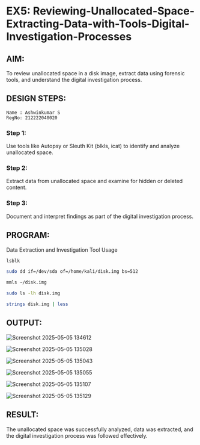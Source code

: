 # EX5: Reviewing-Unallocated-Space-Extracting-Data-with-Tools-Digital-Investigation-Processes
## AIM:
To review unallocated space in a disk image, extract data using forensic tools, and understand the digital investigation process.

## DESIGN STEPS:
```
Name : Ashwinkumar S
RegNo: 212222040020
```
### Step 1:
Use tools like Autopsy or Sleuth Kit (blkls, icat) to identify and analyze unallocated space.

### Step 2:
Extract data from unallocated space and examine for hidden or deleted content.

### Step 3:
Document and interpret findings as part of the digital investigation process.

## PROGRAM:
Data Extraction and Investigation Tool Usage
```bash
lsblk
```

```bash
sudo dd if=/dev/sda of=/home/kali/disk.img bs=512
```

```bash
mmls ~/disk.img
```
```bash
sudo ls -lh disk.img
```
```bash
strings disk.img | less

```

## OUTPUT:
![Screenshot 2025-05-05 134612](https://github.com/user-attachments/assets/02a02cce-4434-4a58-9f01-2406976c64f1)

![Screenshot 2025-05-05 135028](https://github.com/user-attachments/assets/428f8f17-38dc-4113-9f80-983f68725e26)

![Screenshot 2025-05-05 135043](https://github.com/user-attachments/assets/e8ccef85-6813-4e2e-a558-1d5d1462a08d)

![Screenshot 2025-05-05 135055](https://github.com/user-attachments/assets/71677b97-0b3c-4461-b42c-54da0a161ce0)

![Screenshot 2025-05-05 135107](https://github.com/user-attachments/assets/2596aac4-dee2-41b8-81a5-8a568dbd3ee7)

![Screenshot 2025-05-05 135129](https://github.com/user-attachments/assets/a0cb2fb1-36dc-400a-aaca-72b358d26d56)




## RESULT:
The unallocated space was successfully analyzed, data was extracted, and the digital investigation process was followed effectively.
